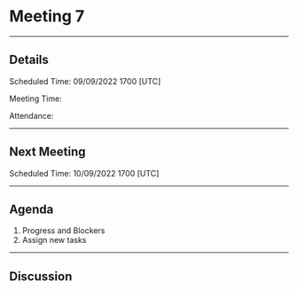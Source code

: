 # Meeting 7

---

## Details

Scheduled Time: 09/09/2022 1700 [UTC]

Meeting Time:

Attendance:

---

## Next Meeting

Scheduled Time: 10/09/2022 1700 [UTC]

---

## Agenda

1. Progress and Blockers
2. Assign new tasks

---

## Discussion
